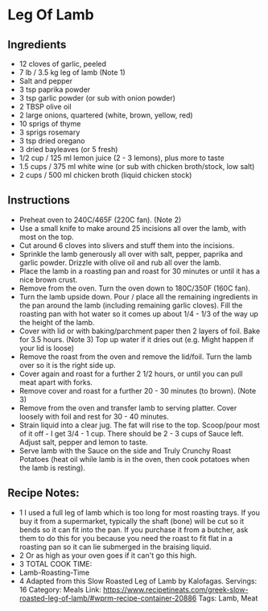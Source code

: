 # Leg Of Lamb
## Ingredients
- 12 cloves of garlic, peeled
- 7 lb / 3.5 kg leg of lamb (Note 1)
- Salt and pepper
- 3 tsp paprika powder
- 3 tsp garlic powder (or sub with onion powder)
- 2 TBSP olive oil
- 2 large onions, quartered (white, brown, yellow, red)
- 10 sprigs of thyme
- 3 sprigs rosemary
- 3 tsp dried oregano
- 3 dried bayleaves (or 5 fresh)
- 1/2 cup / 125 ml lemon juice (2 - 3 lemons), plus more to taste
- 1.5 cups / 375 ml white wine (or sub with chicken broth/stock, low salt)
- 2 cups / 500 ml chicken broth (liquid chicken stock)
## Instructions
- Preheat oven to 240C/465F (220C fan). (Note 2)
- Use a small knife to make around 25 incisions all over the lamb, with most on the top.
- Cut around 6 cloves into slivers and stuff them into the incisions.
- Sprinkle the lamb generously all over with salt, pepper, paprika and garlic powder. Drizzle with olive oil and rub all over the lamb.
- Place the lamb in a roasting pan and roast for 30 minutes or until it has a nice brown crust.
- Remove from the oven. Turn the oven down to 180C/350F (160C fan).
- Turn the lamb upside down. Pour / place all the remaining ingredients in the pan around the lamb (including remaining garlic cloves). Fill the roasting pan with hot water so it comes up about 1/4 - 1/3 of the way up the height of the lamb.
- Cover with lid or with baking/parchment paper then 2 layers of foil. Bake for 3.5 hours. (Note 3) Top up water if it dries out (e.g. Might happen if your lid is loose)
- Remove the roast from the oven and remove the lid/foil. Turn the lamb over so it is the right side up.
- Cover again and roast for a further 2 1/2 hours, or until you can pull meat apart with forks.
- Remove cover and roast for a further 20 - 30 minutes (to brown). (Note 3)
- Remove from the oven and transfer lamb to serving platter. Cover loosely with foil and rest for 30 - 40 minutes.
- Strain liquid into a clear jug. The fat will rise to the top. Scoop/pour most of it off - I get 3/4 - 1 cup. There should be 2 - 3 cups of Sauce left. Adjust salt, pepper and lemon to taste.
- Serve lamb with the Sauce on the side and Truly Crunchy Roast Potatoes (heat oil while lamb is in the oven, then cook potatoes when the lamb is resting).
## Recipe Notes:
- 1 I used a full leg of lamb which is too long for most roasting trays. If you buy it from a supermarket, typically the shaft (bone) will be cut so it bends so it can fit into the pan. If you purchase it from a butcher, ask them to do this for you because you need the roast to fit flat in a roasting pan so it can lie submerged in the braising liquid.
- 2 Or as high as your oven goes if it can't go this high.
- 3 TOTAL COOK TIME:
- Lamb-Roasting-Time
- 4 Adapted from this Slow Roasted Leg of Lamb by Kalofagas.
Servings: 16
Category: Meals
Link: https://www.recipetineats.com/greek-slow-roasted-leg-of-lamb/#wprm-recipe-container-20886
Tags: Lamb, Meat
